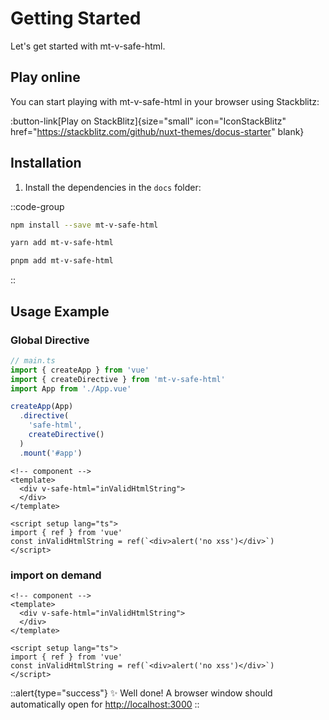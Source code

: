 # Getting Started

Let's get started with mt-v-safe-html.

## Play online

You can start playing with mt-v-safe-html in your browser using Stackblitz:

:button-link[Play on StackBlitz]{size="small" icon="IconStackBlitz" href="https://stackblitz.com/github/nuxt-themes/docus-starter" blank}

## Installation

1. Install the dependencies in the `docs` folder:

::code-group

  ```bash [npm]
  npm install --save mt-v-safe-html
  ```

  ```bash [yarn]
  yarn add mt-v-safe-html
  ```

  ```bash [pnpm]
  pnpm add mt-v-safe-html
  ```
::

## Usage Example

### Global Directive
```ts
// main.ts
import { createApp } from 'vue'
import { createDirective } from 'mt-v-safe-html'
import App from './App.vue'

createApp(App)
  .directive(
    'safe-html',
    createDirective()
  )
  .mount('#app')
```

```vue
<!-- component -->
<template>
  <div v-safe-html="inValidHtmlString">
  </div>
</template>

<script setup lang="ts">
import { ref } from 'vue'
const inValidHtmlString = ref(`<div>alert('no xss')</div>`)
</script>
```

### import on demand
```vue
<!-- component -->
<template>
  <div v-safe-html="inValidHtmlString">
  </div>
</template>

<script setup lang="ts">
import { ref } from 'vue'
const inValidHtmlString = ref(`<div>alert('no xss')</div>`)
</script>
```


::alert{type="success"}
✨ Well done! A browser window should automatically open for <http://localhost:3000>
::
